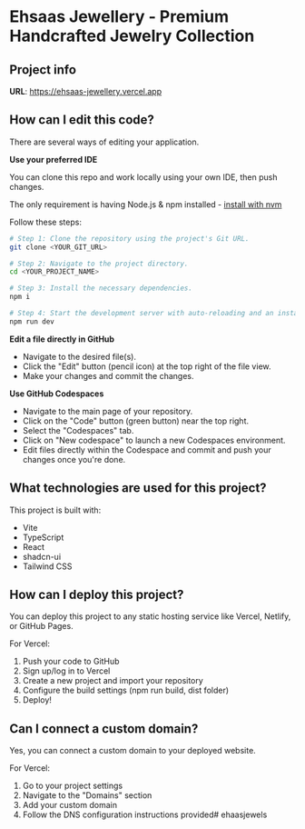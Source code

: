 # Ehsaas Jewellery - Premium Handcrafted Jewelry Collection

## Project info

**URL**: https://ehsaas-jewellery.vercel.app

## How can I edit this code?

There are several ways of editing your application.

**Use your preferred IDE**

You can clone this repo and work locally using your own IDE, then push changes.

The only requirement is having Node.js & npm installed - [install with nvm](https://github.com/nvm-sh/nvm#installing-and-updating)

Follow these steps:

```sh
# Step 1: Clone the repository using the project's Git URL.
git clone <YOUR_GIT_URL>

# Step 2: Navigate to the project directory.
cd <YOUR_PROJECT_NAME>

# Step 3: Install the necessary dependencies.
npm i

# Step 4: Start the development server with auto-reloading and an instant preview.
npm run dev
```

**Edit a file directly in GitHub**

- Navigate to the desired file(s).
- Click the "Edit" button (pencil icon) at the top right of the file view.
- Make your changes and commit the changes.

**Use GitHub Codespaces**

- Navigate to the main page of your repository.
- Click on the "Code" button (green button) near the top right.
- Select the "Codespaces" tab.
- Click on "New codespace" to launch a new Codespaces environment.
- Edit files directly within the Codespace and commit and push your changes once you're done.

## What technologies are used for this project?

This project is built with:

- Vite
- TypeScript
- React
- shadcn-ui
- Tailwind CSS

## How can I deploy this project?

You can deploy this project to any static hosting service like Vercel, Netlify, or GitHub Pages.

For Vercel:
1. Push your code to GitHub
2. Sign up/log in to Vercel
3. Create a new project and import your repository
4. Configure the build settings (npm run build, dist folder)
5. Deploy!

## Can I connect a custom domain?

Yes, you can connect a custom domain to your deployed website.

For Vercel:
1. Go to your project settings
2. Navigate to the "Domains" section
3. Add your custom domain
4. Follow the DNS configuration instructions provided#   e h a a s j e w e l s  
 